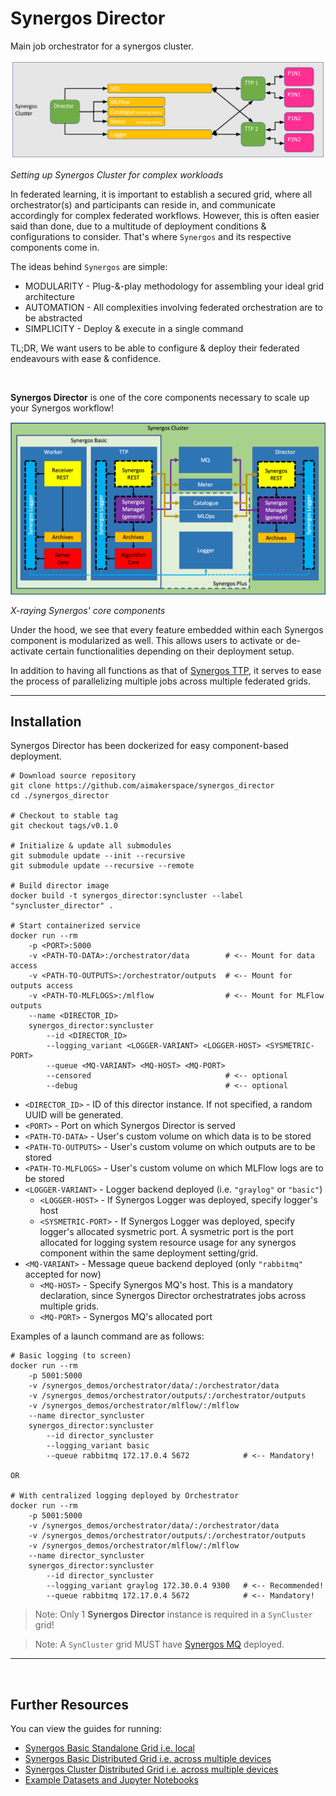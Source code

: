 # Synergos Director

Main job orchestrator for a synergos cluster.

![Synergos Grid Configurations](./docs/images/syncluster_setup.png)

*Setting up Synergos Cluster for complex workloads*

In federated learning, it is important to establish a secured grid, where all orchestrator(s) and participants can reside in, and communicate accordingly for complex federated workflows. However, this is often easier said than done, due to a multitude of deployment conditions & configurations to consider. That's where `Synergos` and its respective components come in. 

The ideas behind `Synergos` are simple: 
- MODULARITY - Plug-&-play methodology for assembling your ideal grid architecture
- AUTOMATION - All complexities involving federated orchestration are to be abstracted
- SIMPLICITY - Deploy & execute in a single command

TL;DR, We want users to be able to configure & deploy their federated endeavours with ease & confidence.

<br>

**Synergos Director** is one of the core components necessary to scale up your Synergos workflow!

![Synergos Components](./docs/images/synergos_modules.png)

*X-raying Synergos' core components*

Under the hood, we see that every feature embedded within each Synergos component is modularized as well. This allows users to activate or de-activate certain functionalities depending on their deployment setup.

In addition to having all functions as that of [Synergos TTP](https://github.com/aimakerspace/synergos_ttp), it serves to ease the process of parallelizing multiple jobs across multiple federated grids.

---

## Installation

Synergos Director has been dockerized for easy component-based deployment. 

```
# Download source repository
git clone https://github.com/aimakerspace/synergos_director
cd ./synergos_director

# Checkout to stable tag
git checkout tags/v0.1.0

# Initialize & update all submodules
git submodule update --init --recursive
git submodule update --recursive --remote

# Build director image
docker build -t synergos_director:syncluster --label "syncluster_director" .

# Start containerized service
docker run --rm 
    -p <PORT>:5000      
    -v <PATH-TO-DATA>:/orchestrator/data        # <-- Mount for data access
    -v <PATH-TO-OUTPUTS>:/orchestrator/outputs  # <-- Mount for outputs access
    -v <PATH-TO-MLFLOGS>:/mlflow                # <-- Mount for MLFlow outputs
    --name <DIRECTOR_ID> 
    synergos_director:syncluster          
        --id <DIRECTOR_ID>       
        --logging_variant <LOGGER-VARIANT> <LOGGER-HOST> <SYSMETRIC-PORT> 
        --queue <MQ-VARIANT> <MQ-HOST> <MQ-PORT>
        --censored                              # <-- optional
        --debug                                 # <-- optional
```
- `<DIRECTOR_ID>` - ID of this director instance. If not specified, a random UUID will be generated.
- `<PORT>` - Port on which Synergos Director is served
- `<PATH-TO-DATA>` - User's custom volume on which data is to be stored 
- `<PATH-TO-OUTPUTS>` - User's custom volume on which outputs are to be stored
- `<PATH-TO-MLFLOGS>` - User's custom volume on which MLFlow logs are to be stored
- `<LOGGER-VARIANT>` - Logger backend deployed (i.e. `"graylog"` or `"basic"`)
    - `<LOGGER-HOST>` - If Synergos Logger was deployed, specify logger's host
    - `<SYSMETRIC-PORT>` - If Synergos Logger was deployed, specify logger's allocated sysmetric port. A sysmetric port is the port allocated for logging system resource usage for any synergos component within the same deployment setting/grid.
- `<MQ-VARIANT>` - Message queue backend deployed (only `"rabbitmq"` accepted for now)
    - `<MQ-HOST>` - Specify Synergos MQ's host. This is a mandatory declaration, since Synergos Director orchestratrates jobs across multiple grids.
    - `<MQ-PORT>` - Synergos MQ's allocated port

Examples of a launch command are as follows:

```
# Basic logging (to screen)
docker run --rm 
    -p 5001:5000      
    -v /synergos_demos/orchestrator/data/:/orchestrator/data      
    -v /synergos_demos/orchestrator/outputs/:/orchestrator/outputs      
    -v /synergos_demos/orchestrator/mlflow/:/mlflow 
    --name director_syncluster 
    synergos_director:syncluster          
        --id director_syncluster        
        --logging_variant basic
        --queue rabbitmq 172.17.0.4 5672            # <-- Mandatory!

OR

# With centralized logging deployed by Orchestrator
docker run --rm 
    -p 5001:5000      
    -v /synergos_demos/orchestrator/data/:/orchestrator/data      
    -v /synergos_demos/orchestrator/outputs/:/orchestrator/outputs      
    -v /synergos_demos/orchestrator/mlflow/:/mlflow 
    --name director_syncluster 
    synergos_director:syncluster          
        --id director_syncluster        
        --logging_variant graylog 172.30.0.4 9300   # <-- Recommended!
        --queue rabbitmq 172.17.0.4 5672            # <-- Mandatory!
```

> Note: Only 1 **Synergos Director** instance is required in a `SynCluster` grid!

> Note: A `SynCluster` grid MUST have [Synergos MQ](https://github.com/aimakerspace/synergos_manager) deployed.

---
<br>

## Further Resources

You can view the guides for running:
- [Synergos Basic Standalone Grid i.e. local](https://docs.synergos.ai/BasicRunLocal.html)
- [Synergos Basic Distributed Grid i.e. across multiple devices](https://docs.synergos.ai/BasicRunDistributed.html)
- [Synergos Cluster Distributed Grid i.e. across multiple devices](https://docs.synergos.ai/ClusterRunDistributed.html)
- [Example Datasets and Jupyter Notebooks](https://github.com/aimakerspace/Synergos/tree/master/examples)